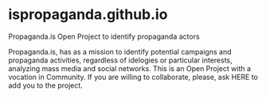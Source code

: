 # ispropaganda.github.io


Propaganda.is
Open Project to identify propaganda actors

  
Propaganda.is, has as a mission to identify potential campaigns and propaganda activities, regardless of idelogies or particular interests, analyzing mass media and social networks. This is an Open Project with a vocation in Community. If you are willing to collaborate, please, ask HERE to add you to the project.
